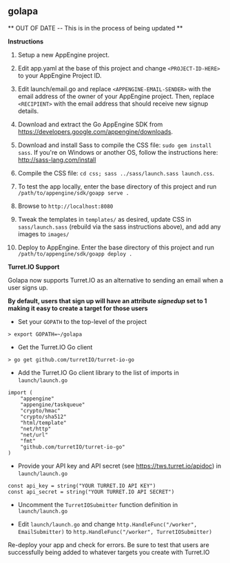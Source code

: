 golapa
------

** OUT OF DATE -- This is in the process of being updated **

**Instructions**

1. Setup a new AppEngine project.

2. Edit app.yaml at the base of this project and change `<PROJECT-ID-HERE>` to your AppEngine Project ID.

3. Edit launch/email.go and replace `<APPENGINE-EMAIL-SENDER>` with the email address of the owner of your AppEngine project. Then, replace `<RECIPIENT>` with the email address that should receive new signup details.

4. Download and extract the Go AppEngine SDK from https://developers.google.com/appengine/downloads.

5. Download and install Sass to compile the CSS file: `sudo gem install sass`. If you're on Windows or another OS, follow the instructions here: http://sass-lang.com/install

6. Compile the CSS file: `cd css; sass ../sass/launch.sass launch.css`. 

7. To test the app locally, enter the base directory of this project and run `/path/to/appengine/sdk/goapp serve .`

8. Browse to `http://localhost:8080`

9. Tweak the templates in `templates/` as desired, update CSS in `sass/launch.sass` (rebuild via the sass instructions above), and add any images to `images/` 

10. Deploy to AppEngine. Enter the base directory of this project and run `/path/to/appengine/sdk/goapp deploy .`

**Turret.IO Support**

Golapa now supports Turret.IO as an alternative to sending an email when a user signs up.

**By default, users that sign up will have an attribute *signedup* set to 1 making it easy to create a target for those users**

* Set your `GOPATH` to the top-level of the project
```
> export GOPATH=~/golapa
```

* Get the Turret.IO Go client
```
> go get github.com/turretIO/turret-io-go
```

* Add the Turret.IO Go client library to the list of imports in `launch/launch.go`
```
import (
    "appengine"
    "appengine/taskqueue"
    "crypto/hmac"
    "crypto/sha512"
    "html/template"
    "net/http"
    "net/url"
    "fmt"
    "github.com/turretIO/turret-io-go"
)
```

* Provide your API key and API secret (see https://tws.turret.io/apidoc) in `launch/launch.go`
```
const api_key = string("YOUR TURRET.IO API KEY")
const api_secret = string("YOUR TURRET.IO API SECRET")
```  

* Uncomment the `TurretIOSubmitter` function definition in `launch/launch.go`

* Edit `launch/launch.go` and change `http.HandleFunc("/worker", EmailSubmitter)` to `http.HandleFunc("/worker", TurretIOSubmitter)` 

Re-deploy your app and check for errors. Be sure to test that users are successfully being added to whatever targets you create with Turret.IO

